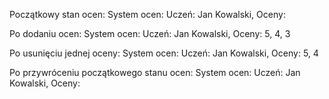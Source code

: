 Początkowy stan ocen:
System ocen: Uczeń: Jan Kowalski, Oceny: 

Po dodaniu ocen:
System ocen: Uczeń: Jan Kowalski, Oceny: 5, 4, 3

Po usunięciu jednej oceny:
System ocen: Uczeń: Jan Kowalski, Oceny: 5, 4

Po przywróceniu początkowego stanu ocen:
System ocen: Uczeń: Jan Kowalski, Oceny: 